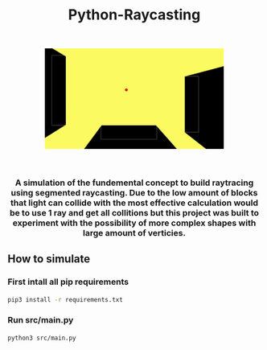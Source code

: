 <h1 align="center">
    Python-Raycasting
</h1>

&nbsp;&nbsp;&nbsp;&nbsp;

<div align="center">
  <kbd>
    <img src="assets/preview.gif" height=200px alt="landing-page">
  </kbd>
</div>

&nbsp;&nbsp;&nbsp;&nbsp;

<h3 align="center">
    A simulation of the fundemental concept to build raytracing using segmented raycasting. Due to the low amount of blocks that light can collide with the most effective calculation would be to use 1 ray and get all collitions but this project was built to experiment with the possibility of more complex shapes with large amount of verticies.
</h3>

## How to simulate

### First intall all pip requirements

```bash
pip3 install -r requirements.txt
```

### Run src/main.py

```bash
python3 src/main.py
```
